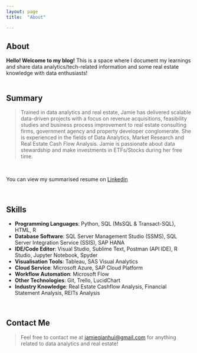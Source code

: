 ```yaml
---
layout: page
title:  "About"

---
```


## About 
**Hello! Welcome to my blog!** This is a space where I document my learnings and share 
 data analytics/tech-related information and some real estate knowledge with data enthusiasts! 
<br> 
<br>
## Summary 

> Trained in data analytics and real estate, Jamie has delivered scalable data-driven projects with a focus on revenue acquisitions, feasibility studies and business process improvement to real estate consulting firms, government agency and property developer conglomerate. She is experienced in the fields of Data Analytics, Market Research and Real Estate Cash Flow Analysis. Jamie is passionate about data stewardship and make investments in ETFs/Stocks during her free time. 

<br>

You can view my summarised resume on [Linkedin][Linkedin]
 
<br>

## Skills

+ **Programming Languages**: Python, SQL (MsSQL & Transact-SQL), HTML, R
+ **Database Software**: SQL Server Management Studio (SSMS), SQL Server Integration Service (SSIS), SAP HANA
+ **IDE/Code Editor**: Visual Studio, Sublime Text, Postman (API IDE), R Studio, Jupyter Notebook, Spyder
+ **Visualisation Tools**: Tableau, SAS Visual Analytics
+ **Cloud Service**: Microsoft Azure, SAP Cloud Platform
+ **Workflow Automation**: Microsoft Flow
+ **Other Technologies**: Git, Trello, LucidChart
+ **Industry Knowledge**: Real Estate Cashflow Analysis, Financial Statement Analysis, REITs Analysis

<br>

## Contact Me

> Feel free to contact me at [jamieqianhui@gmail.com][email-add] for anything related to data analytics and real estate! 


[email-add]: jamieqianhui@gmail.com
[Linkedin]: https://www.linkedin.com/in/jamieluqianhui

